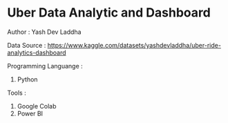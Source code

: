 # Uber Data Analytic and Dashboard

Author : 
Yash Dev Laddha 

Data Source :
https://www.kaggle.com/datasets/yashdevladdha/uber-ride-analytics-dashboard

Programming Languange :
1. Python

Tools : 
1. Google Colab
2. Power BI
